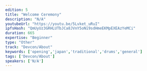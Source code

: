 ```yaml
---
edition: 5
title: "Welcome Ceremony"
description: "N/A"
youtubeUrl: "https://youtu.be/5Lvket_uRuI"
ipfsHash: "QmUyUz3GRHLUTbJCa8JVnY5oNi9sdHmeEKMpEXEAzYeMCi"
duration: 665
expertise: "Beginner"
type: "Other"
track: "Devcon/About"
keywords: ['opening','japan','traditional','drums','general']
tags: ['Devcon/About']
speakers: ['N/A']
---
```

